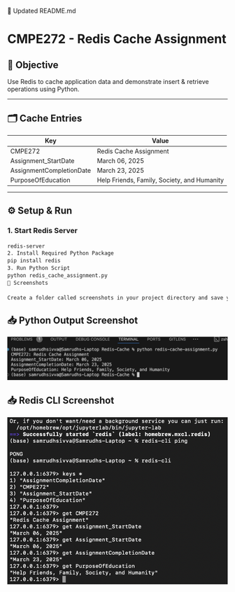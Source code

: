 📄 Updated README.md
# CMPE272 - Redis Cache Assignment

## 🎯 Objective
Use Redis to cache application data and demonstrate insert & retrieve operations using Python.

---

## 🗂️ Cache Entries

| Key                     | Value                                               |
|------------------------|-----------------------------------------------------|
| CMPE272                | Redis Cache Assignment                              |
| Assignment_StartDate   | March 06, 2025                                      |
| AssignmentCompletionDate | March 23, 2025                                   |
| PurposeOfEducation     | Help Friends, Family, Society, and Humanity         |

---

## ⚙️ Setup & Run

### 1. Start Redis Server
```bash
redis-server
2. Install Required Python Package
pip install redis
3. Run Python Script
python redis_cache_assignment.py
📸 Screenshots

Create a folder called screenshots in your project directory and save your images there.
```


## 📥 Python Output Screenshot

![Python Output](screenshots/python_output.png)

## 📥 Redis CLI Screenshot

![Redis CLI Output](screenshots/redis_cli_output.png)
